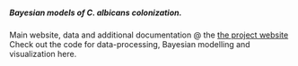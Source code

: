 

##### Bayesian models of _C. albicans_ colonization.
Main website, data and additional documentation @ the [the project website][mainsite]
Check out the code for data-processing, Bayesian modelling and visualization here.

<!--Websites-->
[mainsite]: http://openpencil.github.io/bayesianmice/ "_bayesianmice_: project documentation website"
